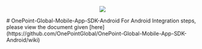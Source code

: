 
<p align="center">
  <img src="https://www.onepointglobal.com/Images/OPG_Github_logo.png"/>
</p>
# OnePoint-Global-Mobile-App-SDK-Android
For Android Integration steps, please view the document given [here](https://github.com/OnePointGlobal/OnePoint-Global-Mobile-App-SDK-Android/wiki)
